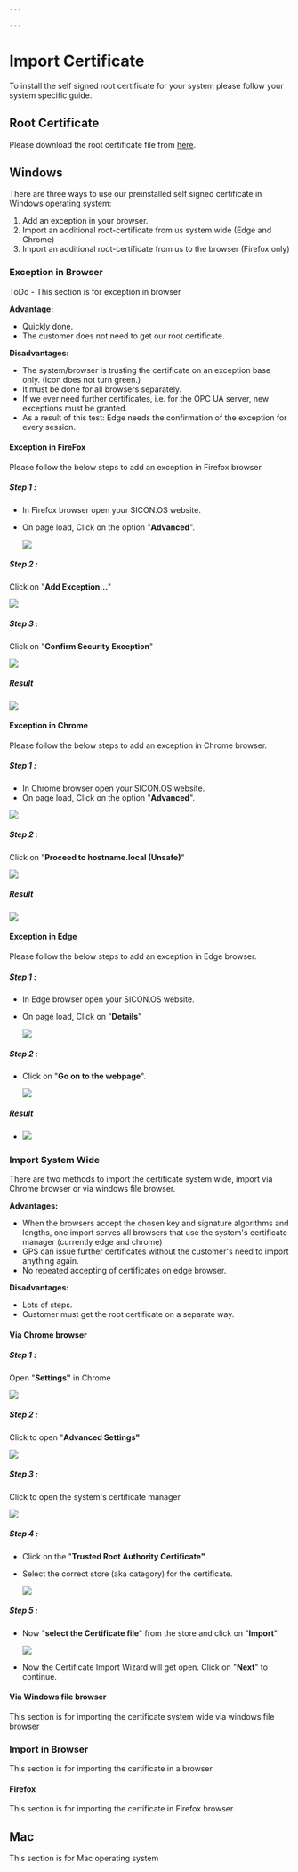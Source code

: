 ```yaml
---

---
```

# Import Certificate

To install the self signed root certificate for your system please follow your system specific guide.

## Root Certificate

Please download the root certificate file from [here](https://app-store-api.exa.sicon.io/uploads/gps_ca.crt "Root Certificate").

## Windows

There are three ways to use our preinstalled self signed certificate in Windows operating system:

1. Add an exception in your browser.
2. Import an additional root-certificate from us system wide (Edge and Chrome)
3. Import an additional root-certificate from us to the browser (Firefox only)

### Exception in Browser

ToDo - This section is for exception in browser

**Advantage:**

* Quickly done.
* The customer does not need to get our root certificate.

**Disadvantages:**

* The system/browser is trusting the certificate on an exception base only. (Icon does not turn green.)
* It must be done for all browsers separately.
* If we ever need further certificates, i.e. for the OPC UA server, new exceptions must be granted.
* As a result of this test: Edge needs the confirmation of the exception for every session.

#### Exception in FireFox

Please follow the below steps to add an exception in Firefox browser.

##### Step 1 :

* In Firefox browser open your SICON.OS website.
* On page load, Click on the option "**Advanced**".

  ![](/image2018-12-14_13-32-4.png)

##### Step 2 :

Click on "**Add Exception...**"

![](/image2018-12-14_13-5-32.png)

##### Step 3 :

Click on "**Confirm Security Exception**"

![](/image2018-12-14_13-6-25.png)

##### Result

![](/firefox_result.png)

#### Exception in Chrome

Please follow the below steps to add an exception in Chrome browser.

##### Step 1 :

* In Chrome browser open your SICON.OS website.
* On page load, Click on the option "**Advanced**".

![](/advance.png)

##### Step 2 :

Click on "**Proceed to hostname.local (Unsafe)**"

![](/proceed-with-unsafe.png)

##### Result

![](/chrome-result.png)

#### Exception in Edge

Please follow the below steps to add an exception in Edge browser.

##### Step 1 :

* In Edge browser open your SICON.OS website.
* On page load, Click on "**Details**"

  ![](/details.png)

##### Step 2 :

* Click on "**Go on to the webpage**".

  ![](/gotowebpage.png)

##### Result

* ![](/certificateerror.png)

### Import System Wide

There are two methods to import the certificate system wide, import via Chrome browser or via windows file browser.

**Advantages:**

* When the browsers accept the chosen key and signature algorithms and lengths, one import serves all browsers that use the system's certificate manager (currently edge and chrome)
* GPS can issue further certificates without the customer's need to import anything again.
* No repeated accepting of certificates on edge browser.

**Disadvantages:**

* Lots of steps.
* Customer must get the root certificate on a separate way.

#### Via Chrome browser

##### Step 1 :

Open "**Settings"** in Chrome

![](/settingsinchrome.png)

##### Step 2 :

Click to open "**Advanced Settings"**

![](/chromeadvancedsettings.png)

##### Step 3 :

Click to open the system's certificate manager

![](/chromecertificatemanage.png)

##### Step 4 :

* Click on the "**Trusted Root Authority Certificate"**.
* Select the correct store (aka category) for the certificate.

  ![](/trustedrootauthoritycertificate.png)

##### Step 5 :

* Now "**select the Certificate file**" from the store and click on "**Import**"

  ![](/cert-file.png)
* Now the Certificate Import Wizard will get open. Click on "**Next**" to continue.

#### Via Windows file browser

This section is for importing the certificate system wide via windows file browser

### Import in Browser

This section is for importing the certificate in a browser

#### Firefox

This section is for importing the certificate in Firefox browser

## Mac

This section is for Mac operating system